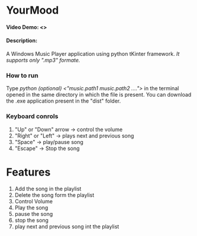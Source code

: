 # YourMood
#### Video Demo: <>
#### Description:
A Windows Music Player application using python tKinter framework.
*It supports only ".mp3" formate.*

### How to run
Type *python <filename> (optional) <"music.path1 music.path2 ....">* in the terminal opened in the same directory in which the file is present. 
You can download the .exe application present in the "dist" folder.
  
### Keyboard conrols
  1. "Up" or "Down" arrow -> control the volume
  2. "Right" or "Left" -> plays next and previous song
  3. "Space" -> play/pause song
  4. "Escape" -> Stop the song
  
# Features
  1. Add the song in the playlist
  2. Delete the song form the playlist
  3. Control Volume
  4. Play the song
  5. pause the song
  6. stop the song
  7. play next and previous song int the playlist
